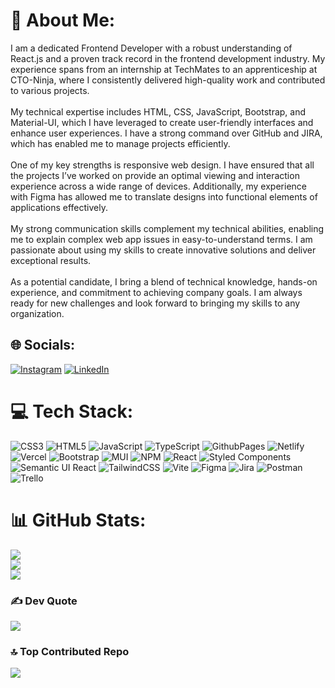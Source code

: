 # 💫 About Me:  
I am a dedicated Frontend Developer with a robust understanding of React.js and a proven track record in the frontend development industry. My experience spans from an internship at TechMates to an apprenticeship at CTO-Ninja, where I consistently delivered high-quality work and contributed to various projects.<br><br>My technical expertise includes HTML, CSS, JavaScript, Bootstrap, and Material-UI, which I have leveraged to create user-friendly interfaces and enhance user experiences. I have a strong command over GitHub and JIRA, which has enabled me to manage projects efficiently.<br><br>One of my key strengths is responsive web design. I have ensured that all the projects I’ve worked on provide an optimal viewing and interaction experience across a wide range of devices. Additionally, my experience with Figma has allowed me to translate designs into functional elements of applications effectively.<br><br>My strong communication skills complement my technical abilities, enabling me to explain complex web app issues in easy-to-understand terms. I am passionate about using my skills to create innovative solutions and deliver exceptional results.<br><br>As a potential candidate, I bring a blend of technical knowledge, hands-on experience, and commitment to achieving company goals. I am always ready for new challenges and look forward to bringing my skills to any organization.


## 🌐 Socials:
[![Instagram](https://img.shields.io/badge/Instagram-%23E4405F.svg?logo=Instagram&logoColor=white)](https://www.instagram.com/manish_guhe_818?igsh=bHU3bjQ5Yzh4c2oy) [![LinkedIn](https://img.shields.io/badge/LinkedIn-%230077B5.svg?logo=linkedin&logoColor=white)](https://www.linkedin.com/in/manish-guhe-4860711b3/) 

# 💻 Tech Stack:
![CSS3](https://img.shields.io/badge/css3-%231572B6.svg?style=for-the-badge&logo=css3&logoColor=white) ![HTML5](https://img.shields.io/badge/html5-%23E34F26.svg?style=for-the-badge&logo=html5&logoColor=white) ![JavaScript](https://img.shields.io/badge/javascript-%23323330.svg?style=for-the-badge&logo=javascript&logoColor=%23F7DF1E) ![TypeScript](https://img.shields.io/badge/typescript-%23007ACC.svg?style=for-the-badge&logo=typescript&logoColor=white) ![GithubPages](https://img.shields.io/badge/github%20pages-121013?style=for-the-badge&logo=github&logoColor=white) ![Netlify](https://img.shields.io/badge/netlify-%23000000.svg?style=for-the-badge&logo=netlify&logoColor=#00C7B7) ![Vercel](https://img.shields.io/badge/vercel-%23000000.svg?style=for-the-badge&logo=vercel&logoColor=white) ![Bootstrap](https://img.shields.io/badge/bootstrap-%238511FA.svg?style=for-the-badge&logo=bootstrap&logoColor=white) ![MUI](https://img.shields.io/badge/MUI-%230081CB.svg?style=for-the-badge&logo=mui&logoColor=white) ![NPM](https://img.shields.io/badge/NPM-%23CB3837.svg?style=for-the-badge&logo=npm&logoColor=white) ![React](https://img.shields.io/badge/react-%2320232a.svg?style=for-the-badge&logo=react&logoColor=%2361DAFB) ![Styled Components](https://img.shields.io/badge/styled--components-DB7093?style=for-the-badge&logo=styled-components&logoColor=white) ![Semantic UI React](https://img.shields.io/badge/Semantic%20UI%20React-%2335BDB2.svg?style=for-the-badge&logo=SemanticUIReact&logoColor=white) ![TailwindCSS](https://img.shields.io/badge/tailwindcss-%2338B2AC.svg?style=for-the-badge&logo=tailwind-css&logoColor=white) ![Vite](https://img.shields.io/badge/vite-%23646CFF.svg?style=for-the-badge&logo=vite&logoColor=white) ![Figma](https://img.shields.io/badge/figma-%23F24E1E.svg?style=for-the-badge&logo=figma&logoColor=white) ![Jira](https://img.shields.io/badge/jira-%230A0FFF.svg?style=for-the-badge&logo=jira&logoColor=white) ![Postman](https://img.shields.io/badge/Postman-FF6C37?style=for-the-badge&logo=postman&logoColor=white) ![Trello](https://img.shields.io/badge/Trello-%23026AA7.svg?style=for-the-badge&logo=Trello&logoColor=white)
# 📊 GitHub Stats:
![](https://github-readme-stats.vercel.app/api?username=manishguhe301&theme=dark&hide_border=false&include_all_commits=true&count_private=true)<br/>
![](https://github-readme-streak-stats.herokuapp.com/?user=manishguhe301&theme=dark&hide_border=false)<br/>
![](https://github-readme-stats.vercel.app/api/top-langs/?username=manishguhe301&theme=dark&hide_border=false&include_all_commits=true&count_private=true&layout=compact)

<!-- ## 🏆 GitHub Trophies
![](https://github-profile-trophy.vercel.app/?username=manishguhe301&theme=radical&no-frame=false&no-bg=true&margin-w=4) -->

### ✍️ Dev Quote
![](https://quotes-github-readme.vercel.app/api?type=vetical&theme=radical)

### 🔝 Top Contributed Repo
![](https://github-contributor-stats.vercel.app/api?username=manishguhe301&limit=5&theme=dark&combine_all_yearly_contributions=true)

<!-- Proudly created with GPRM ( https://gprm.itsvg.in ) -->
